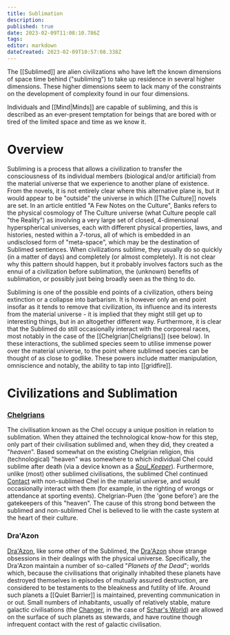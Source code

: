 ```yaml
---
title: Sublimation
description: 
published: true
date: 2023-02-09T11:08:10.786Z
tags: 
editor: markdown
dateCreated: 2023-02-09T10:57:08.338Z
---
```


The [[Sublimed]] are alien civilizations who have left the known dimensions of space time behind ("subliming") to take up residence in several higher dimensions. These higher dimensions seem to lack many of the constraints on the development of complexity found in our four dimensions.

Individuals and [[Mind|Minds]] are capable of subliming, and this is described as an ever-present temptation for beings that are bored with or tired of the limited space and time as we know it.


# Overview
Subliming is a process that allows a civilization to transfer the consciousness of its individual members (biological and/or artificial) from the material universe that we experience to another plane of existence. From the novels, it is not entirely clear where this alternative plane is, but it would appear to be "outside" the universe in which [[The Culture]] novels are set. In an article entitled "A Few Notes on the Culture", Banks refers to the physical cosmology of The Culture universe (what Culture people call "the Reality") as involving a very large set of closed, 4-dimensional hyperspherical universes, each with different physical properties, laws, and histories, nested within a 7-torus, all of which is embedded in an undisclosed form of "meta-space", which may be the destination of Sublimed sentiences. When civilizations sublime, they usually do so quickly (in a matter of days) and completely (or almost completely). It is not clear why this pattern should happen, but it probably involves factors such as the ennui of a civilization before sublimation, the (unknown) benefits of sublimation, or possibly just being broadly seen as the thing to do.

Subliming is one of the possible end points of a civilization, others being extinction or a collapse into barbarism. It is however only an end point insofar as it tends to remove that civilization, its influence and its interests from the material universe - it is implied that they might still get up to interesting things, but in an altogether different way. Furthermore, it is clear that the Sublimed do still occasionally interact with the corporeal races, most notably in the case of the [[Chelgrian|Chelgrians]] (see below). In these interactions, the sublimed species seem to utilise immense power over the material universe, to the point where sublimed species can be thought of as close to godlike. These powers include matter manipulation, omniscience and notably, the ability to tap into [[gridfire]]. 

# Civilizations and Sublimation

### [Chelgrians](/Chelgrian)

The civilisation known as the Chel occupy a unique position in relation to sublimation. When they attained the technological know-how for this step, only part of their civilisation sublimed and, when they did, they created a "*heaven*". Based somewhat on the existing Chelgrian religion, this (technological) "heaven" was somewhere to which individual Chel could sublime after death (via a device known as a _[Soul_Keeper](/Soul_Keeper)_). Furthermore, unlike (most) other sublimed civilisations, the sublimed Chel continued [Contact](/Contact) with non-sublimed Chel in the material universe, and would occasionally interact with them (for example, in the righting of wrongs or attendance at sporting events). Chelgrian-Puen (the 'gone before') are the gatekeepers of this "heaven". The cause of this strong bond between the sublimed and non-sublimed Chel is believed to lie with the caste system at the heart of their culture.

### Dra'Azon
[Dra'Azon](/Dra'Azon), like some other of the Sublimed, the [Dra'Azon](/Dra'Azon) show strange obsessions in their dealings with the physical universe. Specifically, the Dra'Azon maintain a number of so-called "*Planets of the Dead*"; worlds which, because the civilisations that originally inhabited these planets have destroyed themselves in episodes of mutually assured destruction, are considered to be testaments to the bleakness and futility of life. Around such planets a [[Quiet Barrier]] is maintained, preventing communication in or out. Small numbers of inhabitants, usually of relatively stable, mature galactic civilisations (the [Changer](/Changer), in the case of [Schar's World](/Schar's_World)) are allowed on the surface of such planets as stewards, and have routine though infrequent contact with the rest of galactic civilisation.